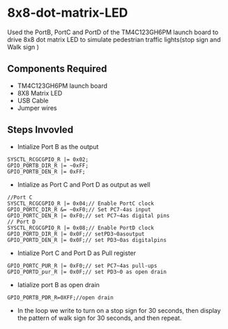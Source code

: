 # 8x8-dot-matrix-LED
Used the PortB, PortC and PortD of the TM4C123GH6PM launch board to drive 8x8 dot matrix LED to simulate pedestrian traffic lights(stop sign and Walk sign )
## Components Required
- TM4C123GH6PM launch board
- 8X8 Matrix LED
- USB Cable
- Jumper wires
## Steps Invovled
- Intialize Port B  as the output
```
SYSCTL_RCGCGPIO_R |= 0x02; 
GPIO_PORTB_DIR_R |= ~0xFF; 
GPIO_PORTB_DEN_R |= 0xFF;
```
- Intialize as Port C and Port D as output as well
```
//Port C
SYSCTL_RCGCGPIO_R |= 0x04;// Enable PortC clock
GPIO_PORTC_DIR_R &= ~0xF0;// Set PC7-4as input
GPIO_PORTC_DEN_R |= 0xF0;// set PC7~4as digital pins
// Port D
SYSCTL_RCGCGPIO_R |= 0x08;// Enable PortD clock
GPIO_PORTD_DIR_R |= 0x0F;// setPD3~0asoutput
GPIO_PORTD_DEN_R |= 0x0F;// set PD3~0as digitalpins
```
- Intialize Port C and Port D as Pull register
```
GPIO_PORTC_PUR_R |= 0xF0;// set PC7~4as pull-ups
GPIO_PORTD_pur_R |= 0x0F;// set PD3~0 as open drain
```
- Iatialize port B as open drain
```
GPIO_PORTB_PDR_R=0XFF;//open drain

```
- In the loop we write to turn on a stop sign for 30 seconds, then display the pattern of walk sign for 30 seconds, and then repeat.
